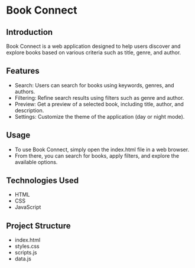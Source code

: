 # Book Connect

## Introduction
Book Connect is a web application designed to help users discover and explore books based on various criteria such as title, genre, and author.

## Features
* Search: Users can search for books using keywords, genres, and authors.
* Filtering: Refine search results using filters such as genre and author.
* Preview: Get a preview of a selected book, including title, author, and description.
* Settings: Customize the theme of the application (day or night mode).
  
## Usage
* To use Book Connect, simply open the index.html file in a web browser.
* From there, you can search for books, apply filters, and explore the available options.

## Technologies Used
* HTML
* CSS
* JavaScript

## Project Structure
* index.html
* styles.css
* scripts.js
* data.js
